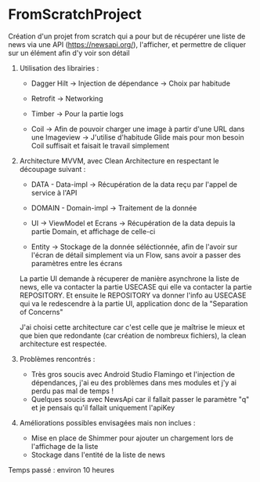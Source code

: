 # FromScratchProject
Création d'un projet from scratch qui a pour but de récupérer une liste de news via une API (https://newsapi.org/), l'afficher, et permettre de cliquer sur un élément afin d'y voir son détail

1) Utilisation des librairies : 

    -  Dagger Hilt -> Injection de dépendance -> Choix par habitude

    - Retrofit -> Networking

    - Timber -> Pour la partie logs

    - Coil -> Afin de pouvoir charger une image à partir d'une URL dans une Imageview -> J'utilise d'habitude Glide mais pour mon besoin Coil suffisait et faisait le travail simplement

2) Architecture MVVM, avec Clean Architecture en respectant le découpage suivant : 

    - DATA - Data-impl -> Récupération de la data reçu par l'appel de service à l'API
    
    - DOMAIN - Domain-impl -> Traitement de la donnée
    
    - UI -> ViewModel et Ecrans -> Récupération de la data depuis la partie Domain, et affichage de celle-ci
    
    - Entity -> Stockage de la donnée séléctionnée, afin de l'avoir sur l'écran de détail simplement via un Flow, sans avoir a passer des paramètres entre les écrans
    
    La partie UI demande à récuperer de manière asynchrone la liste de news, elle va contacter la partie USECASE qui elle va contacter la partie REPOSITORY. Et ensuite le REPOSITORY va donner l'info au USECASE qui va le redescendre à la partie     UI, application donc de la "Separation of Concerns"

    J'ai choisi cette architecture car c'est celle que je maîtrise le mieux et que bien que redondante (car création de nombreux fichiers), la clean architecture est respectée.


3) Problèmes rencontrés : 
    - Très gros soucis avec Android Studio Flamingo et l'injection de dépendances, j'ai eu des problèmes dans mes modules et j'y ai perdu pas mal de temps !
    - Quelques soucis avec NewsApi car il fallait passer le paramètre "q" et je pensais qu'il fallait uniquement l'apiKey
    
4) Améliorations possibles envisagées mais non inclues :
    - Mise en place de Shimmer pour ajouter un chargement lors de l'affichage de la liste
    - Stockage dans l'entité de la liste de news


Temps passé : environ 10 heures

